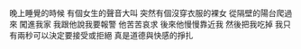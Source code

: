 
晚上睡覺的時候
有個女生的聲音大叫
突然有個沒穿衣服的裸女 從隔壁的陽台爬過來
闖進我家 我跟他說我要報警 他苦苦哀求
後來他慢慢靠近我 然後把我吃掉
我只有兩秒可以決定要接受或拒絕
真是道德與快感的掙扎